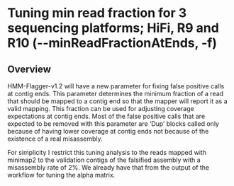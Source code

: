 # Tuning min read fraction for 3 sequencing platforms; HiFi, R9 and R10 (--minReadFractionAtEnds, -f)

## Overview

HMM-Flagger-v1.2 will have a new parameter for fixing false positive calls at contig ends. This parameter determines the minimum fraction of a read that 
should be mapped to a contig end so that the mapper will report it as a valid mapping. This fraction can be used for adjusting coverage expectations at contig ends. 
Most of the false positive calls that are expected to be removed with this parameter are ‘Dup’ blocks called only because of having lower coverage at contig ends 
not because of the existence of a real misassembly.

For simplicity I restrict this tuning analysis to the reads mapped with minimap2 to the validation contigs of the falsified assembly with a misassembly rate of 2%.
We already have that from the output of the workflow for tuning the alpha matrix.


```

```
